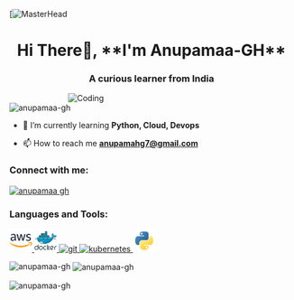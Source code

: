 [![MasterHead](https://www.cloud4c.com/sites/default/files/2022-11/oracle-gen-2-cloud-banner.jpg)
<h1 align="center">Hi There👋, **I'm Anupamaa-GH**</h1>
<h3 align="center">A curious learner from India</h3>
<img align="right" alt="Coding" width="400"src="https://static.skaip.org/img/emoticons/180x180/f6fcff/womandeveloper.gif">

<p align="left"> <img src="https://komarev.com/ghpvc/?username=anupamaa-gh&label=Profile%20views&color=0e75b6&style=flat" alt="anupamaa-gh" /> </p>

- 🌱 I’m currently learning **Python, Cloud, Devops**

- 📫 How to reach me **anupamahg7@gmail.com**

<h3 align="left">Connect with me:</h3>
<p align="left">
<a href="https://linkedin.com/in/anupamaa gh" target="blank"><img align="center" src="https://raw.githubusercontent.com/rahuldkjain/github-profile-readme-generator/master/src/images/icons/Social/linked-in-alt.svg" alt="anupamaa gh" height="30" width="40" /></a>
</p>

<h3 align="left">Languages and Tools:</h3>
<p align="left"> <a href="https://aws.amazon.com" target="_blank" rel="noreferrer"> <img src="https://raw.githubusercontent.com/devicons/devicon/master/icons/amazonwebservices/amazonwebservices-original-wordmark.svg" alt="aws" width="40" height="40"/> </a> <a href="https://www.docker.com/" target="_blank" rel="noreferrer"> <img src="https://raw.githubusercontent.com/devicons/devicon/master/icons/docker/docker-original-wordmark.svg" alt="docker" width="40" height="40"/> </a> <a href="https://git-scm.com/" target="_blank" rel="noreferrer"> <img src="https://www.vectorlogo.zone/logos/git-scm/git-scm-icon.svg" alt="git" width="40" height="40"/> </a> <a href="https://kubernetes.io" target="_blank" rel="noreferrer"> <img src="https://www.vectorlogo.zone/logos/kubernetes/kubernetes-icon.svg" alt="kubernetes" width="40" height="40"/> </a> <a href="https://www.python.org" target="_blank" rel="noreferrer"> <img src="https://raw.githubusercontent.com/devicons/devicon/master/icons/python/python-original.svg" alt="python" width="40" height="40"/> </a> </p>

<p><img align="left" src="https://github-readme-stats.vercel.app/api/top-langs?username=anupamaa-gh&show_icons=true&locale=en&layout=compact" alt="anupamaa-gh" /></p>

<p>&nbsp;<img align="center" src="https://github-readme-stats.vercel.app/api?username=anupamaa-gh&show_icons=true&locale=en" alt="anupamaa-gh" /></p>

<p><img align="center" src="https://github-readme-streak-stats.herokuapp.com/?user=anupamaa-gh&" alt="anupamaa-gh" /></p>
